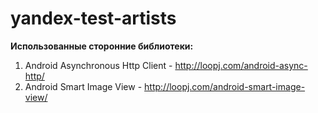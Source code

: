 # yandex-test-artists

**Использованные сторонние библиотеки:**

1. Android Asynchronous Http Client - http://loopj.com/android-async-http/
2. Android Smart Image View - http://loopj.com/android-smart-image-view/
